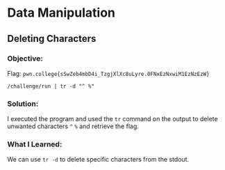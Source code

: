 # Data Manipulation
## Deleting Characters

### Objective: 

Flag: `pwn.college{sSwZeb4mbD4i_TzgjXlXc8uLyre.0FNxEzNxwiM1EzNzEzW}`

```
/challenge/run | tr -d "^ %"
```

### Solution:

I executed the program and used the `tr` command on the output to delete unwanted characters `^` `%` and retrieve the flag.

### What I Learned: 

We can use `tr -d` to delete specific characters from the stdout.